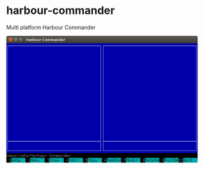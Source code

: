 # harbour-commander
Multi platform Harbour Commander

![GNU/Linux](docs/img/harbour%20commander.png "With family Linux Ubuntu desktop, based on GNOME")